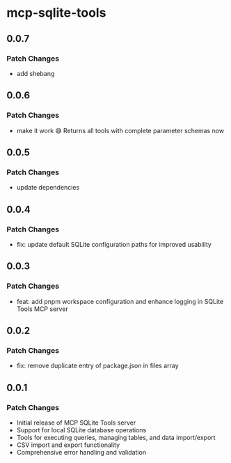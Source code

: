 # mcp-sqlite-tools

## 0.0.7

### Patch Changes

- add shebang

## 0.0.6

### Patch Changes

- make it work 😅 Returns all tools with complete parameter schemas
  now

## 0.0.5

### Patch Changes

- update dependencies

## 0.0.4

### Patch Changes

- fix: update default SQLite configuration paths for improved
  usability

## 0.0.3

### Patch Changes

- feat: add pnpm workspace configuration and enhance logging in SQLite
  Tools MCP server

## 0.0.2

### Patch Changes

- fix: remove duplicate entry of package.json in files array

## 0.0.1

### Patch Changes

- Initial release of MCP SQLite Tools server
- Support for local SQLite database operations
- Tools for executing queries, managing tables, and data import/export
- CSV import and export functionality
- Comprehensive error handling and validation
